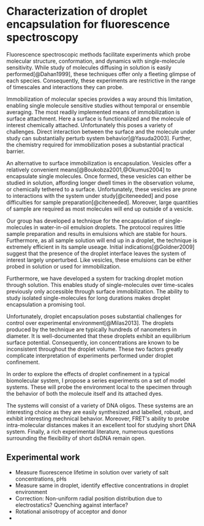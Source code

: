 # Characterization of droplet encapsulation for fluorescence spectroscopy

Fluorescence spectroscopic methods facilitate experiments which probe
molecular structure, conformation, and dynamics with single-molecule
sensitivity. While study of molecules diffusing in solution is easily
performed[@Dahan1999], these techniques offer only a fleeting glimpse
of each species. Consequently, these experiments are restrictive in
the range of timescales and interactions they can probe.

Immobilization of molecular species provides a way around this
limitation, enabling single molecule sensitive studies without
temporal or ensemble averaging. The most readily implemented means of
immobilization is surface attachment. Here a surface is functionalized
and the molecule of interest chemically attached. Unfortunately this
poses a variety of challenges. Direct interaction between the surface
and the molecule under study can substantially perturb system
behavior[@Yasuda2003]. Further, the chemistry required for
immobilization poses a substantial practical barrier.

An alternative to surface immobilization is encapsulation. Vesicles offer a 
relatively convenient means[@Boukobza2001,@Okumus2004] to encapsulate
single molecules. Once formed, these vesicles can either be studied in
solution, affording longer dwell times in the observation volume, or
chemically tethered to a surface. Unfortunately, these vesicles are
prone to interactions with the system under study[@citeneeded] and
pose difficulties for sample preparation[@citeneeded]. Moreover, large
quantities of sample are required as most molecules will end up
outside of a vesicle.

Our group has developed a technique for the encapsulation of
single-molecules in water-in-oil emulsion droplets. The protocol
requires little sample preparation and results in emulsions which are
stable for hours. Furthermore, as all sample solution will end up in a
droplet, the technique is extremely efficient in its sample
useage. Initial indications[@Goldner2009] suggest that the presence of
the droplet interface leaves the system of interest largely
unperturbed. Like vesicles, these emulsions can be either probed in
solution or used for immobilization.

Furthermore, we have developed a system for tracking droplet motion
through solution. This enables study of single-molecules over
time-scales previously only accessible through surface immobilization.
The ability to study isolated single-molecules for long durations makes
droplet encapsulation a promising tool.

Unfortunately, droplet encapsulation poses substantial challenges for
control over experimental environment[@Milas2013]. The droplets
produced by the technique are typically hundreds of nanometers in
diameter. It is well-documented that these droplets exhibit an equilibrium
surface potential. Consequently, ion concentrations are known to be
inconsistent throughout the droplet volume. These two factors greatly
complicate interpretation of experiments performed under droplet
confinement.

In order to explore the effects of droplet confinement in a typical
biomolecular system, I propose a series experiments on a set of model
systems. These will probe the environment local to the specimen
through the behavior of both the molecule itself and its attached
dyes.

The systems will consist of a variety of DNA oligos. These systems are
an interesting choice as they are easily synthesized and labelled,
robust, and exhibit interesting mechnical behavior. Moreover, FRET's
ability to probe intra-molecular distances makes it an excellent tool
for studying short DNA system. Finally, a rich experimental
literature, numerous questions surrounding the flexibility of short
dsDNA remain open.

## Experimental work

 * Measure fluorescence lifetime in solution over variety of salt concentrations, pHs
 * Measure same in droplet, identify effective concentrations in droplet environment
 * Correction: Non-uniform radial position distribution due to electrostatics? Quenching against interface?
 * Rotational anisotropy of acceptor and donor
 * 
